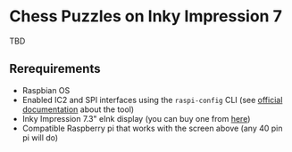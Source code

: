 # Chess Puzzles on Inky Impression 7
TBD

## Rerequirements
- Raspbian OS
- Enabled IC2 and SPI interfaces using the `raspi-config` CLI (see [official documentation](https://www.raspberrypi.com/documentation/computers/configuration.html) about the tool)
- Inky Impression 7.3" eInk display (you can buy one from [here](https://shop.pimoroni.com/products/inky-impression-7-3?variant=40512683376723))
- Compatible Raspberry pi that works with the screen above (any 40 pin pi will do) 